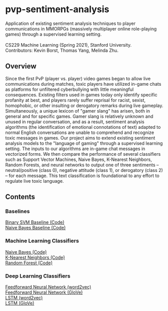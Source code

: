 # pvp-sentiment-analysis
Application of existing sentiment analysis techniques to player communications in MMORPGs (massively multiplayer online role-playing games) through a supervised learning setting.<br/>
<br/>
CS229 Machine Learning (Spring 2021), Stanford University. <br/>
Contributors: Kevin Borst, Thomas Yang, Melinda Zhu.


## Overview
Since the first PvP (player vs. player) video games began to allow live communications during matches, toxic players have utilized in-game chats as platforms for unfiltered cyberbullying with little meaningful consequences. Existing filters used in games today only identify specific profanity at best, and players rarely suffer reprisal for racist, sexist, homophobic, or other insulting or derogatory remarks during live gameplay. Simultaneously, a unique lexicon of "gamer slang" has arisen, both in general and for specific games.  Gamer slang is relatively unknown and unused in regular conversation, and as a result, sentiment analysis algorithms (the identification of emotional connotations of text) adapted to normal English conversations are unable to comprehend and recognize toxic messages in games. Our project aims to extend existing sentiment analysis models to the "language of gaming" through a supervised learning setting. The inputs to our algorithms are in-game chat messages in vectorized forms. We then compare the performance of several classifiers such as Support Vector Machines, Naive Bayes, K-Nearest Neighbors, Random Forests, and neural networks to output one of three sentiments – neutral/positive (class 0), negative attitude (class 1), or derogatory (class 2) – for each message.  This text classification is foundational to any effort to regulate live toxic language.


## Contents
### Baselines
[Binary SVM Baseline (Code)](https://github.com/melindazhu/pvp-sentiment-analysis/blob/main/SVM_Binary_Baseline.ipynb) <br/>
[Naive Bayes Baseline (Code)](https://github.com/melindazhu/pvp-sentiment-analysis/blob/main/Naive_Bayes_Baseline_with_Vocab.ipynb) <br/>

### Machine Learning Classifiers
[Naive Bayes (Code)](https://github.com/melindazhu/pvp-sentiment-analysis/blob/main/Naive_Bayes.ipynb) <br/>
[K-Nearest Neighbors (Code)](https://github.com/melindazhu/pvp-sentiment-analysis/blob/main/K_Nearest_Neighbors.ipynb) <br/>
[Random Forest (Code)](https://github.com/melindazhu/pvp-sentiment-analysis/blob/main/Random_Forest_Classifier.ipynb) <br/>

### Deep Learning Classifiers
[Feedforward Neural Network (word2vec)](https://github.com/melindazhu/pvp-sentiment-analysis/blob/main/Feedforward_Neural_Network_word2vec.ipynb) <br/>
[Feedforward Neural Network (GloVe)](https://github.com/melindazhu/pvp-sentiment-analysis/blob/main/Feedforward_with_GloVe_Embeddings.ipynb) <br/>
[LSTM (word2vec)](https://github.com/melindazhu/pvp-sentiment-analysis/blob/main/LSTM_with_Word2Vec_Embeddings.ipynb) <br/>
[LSTM (GloVe)](https://github.com/melindazhu/pvp-sentiment-analysis/blob/main/LSTM_with_GloVe_Embeddings.ipynb) <br/>


